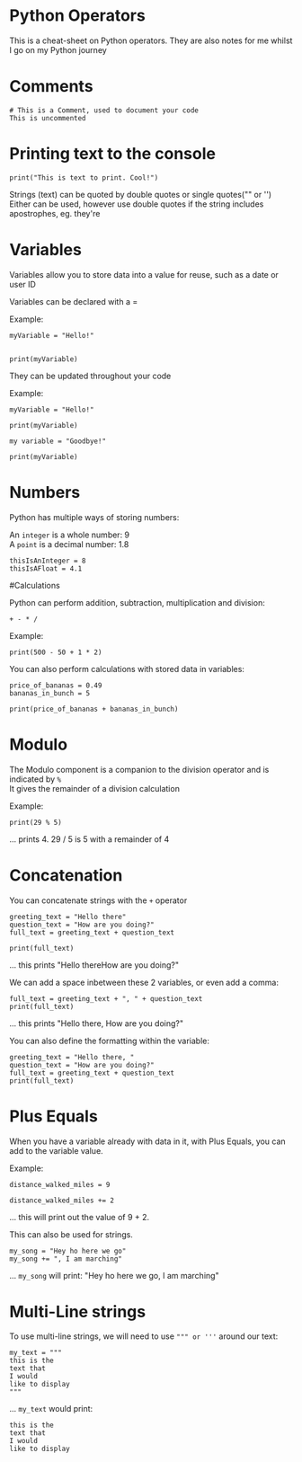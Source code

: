 # Python Operators

This is a cheat-sheet on Python operators. They are also notes for me whilst I go on my Python journey


# Comments

```
# This is a Comment, used to document your code
This is uncommented
```

# Printing text to the console

```
print("This is text to print. Cool!")
```

Strings (text) can be quoted by double quotes or single quotes("" or '')\
Either can be used, however use double quotes if the string includes apostrophes, eg. they're


# Variables

Variables allow you to store data into a value for reuse, such as a date or user ID

Variables can be declared with a =

Example:

```
myVariable = "Hello!"


print(myVariable)
```

They can be updated throughout your code

Example:

```
myVariable = "Hello!"

print(myVariable)

my variable = "Goodbye!"

print(myVariable)
```

# Numbers

Python has multiple ways of storing numbers:

An ```integer``` is a whole number: 9\
A ```point``` is a decimal number: 1.8

```
thisIsAnInteger = 8
thisIsAFloat = 4.1
```


#Calculations

Python can perform addition, subtraction, multiplication and division:
```
+ - * /
```

Example:

```
print(500 - 50 + 1 * 2)
```

You can also perform calculations with stored data in variables:

```
price_of_bananas = 0.49
bananas_in_bunch = 5

print(price_of_bananas + bananas_in_bunch)
```


# Modulo

The Modulo component is a companion to the division operator and is indicated by ```%```\
It gives the remainder of a division calculation

Example:
```
print(29 % 5)
```
... prints 4. 29 / 5 is 5 with a remainder of 4


# Concatenation

You can concatenate strings with the ```+``` operator

```
greeting_text = "Hello there"
question_text = "How are you doing?"
full_text = greeting_text + question_text

print(full_text)
```
... this prints "Hello thereHow are you doing?"

We can add a space inbetween these 2 variables, or even add a comma:

```
full_text = greeting_text + ", " + question_text
print(full_text)
```
... this prints "Hello there, How are you doing?"

You can also define the formatting within the variable:

```
greeting_text = "Hello there, "
question_text = "How are you doing?"
full_text = greeting_text + question_text
print(full_text)
```

# Plus Equals

When you have a variable already with data in it, with Plus Equals, you can add to the variable value.

Example:

```
distance_walked_miles = 9

distance_walked_miles += 2
```
... this will print out the value of 9 + 2.

This can also be used for strings.

```
my_song = "Hey ho here we go"
my_song += ", I am marching"
```
... ```my_song``` will print: "Hey ho here we go, I am marching"


# Multi-Line strings

To use multi-line strings, we will need to use ```""" or '''``` around our text:

```
my_text = """
this is the
text that
I would
like to display
"""
```
... ```my_text``` would print:

```
this is the
text that
I would
like to display
```
